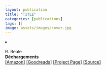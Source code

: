 ```yaml
---
layout: publication
title: "TITLE"
categories: [publications]
tags: []
image: assets/images/cover.jpg
---
```

<li ><p>
R. Reale<br>
<b>Déchargements</b><br>
<a href="https://www.amazon.it/product/dp/B07HSJW75G/" target="_blank">[Amazon]</a>
<a href="https://www.goodreads.com/book/show/42182210-d-chargements" target="_blank">[Goodreads]</a>
<a href="https://reale.me/dechargements" target="_blank">[Project Page]</a>
<a href="https://github.com/reale/dechargements" target="_blank">[Source]</a>
</p>
<div id="bib_TODO" class="bibtex noshow">
<pre>
</pre>
</div>
</li>
